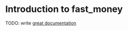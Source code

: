 # Introduction to fast_money

TODO: write [great documentation](http://jacobian.org/writing/what-to-write/)
